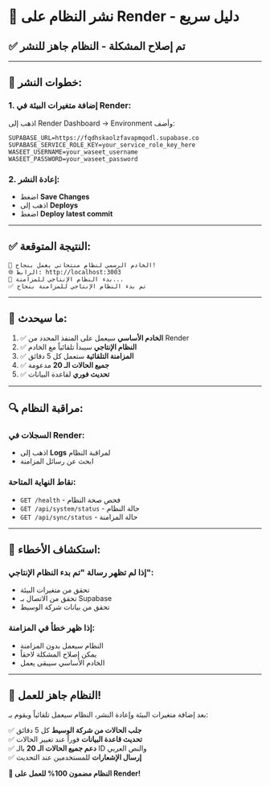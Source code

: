 # 🚀 **نشر النظام على Render - دليل سريع**

## ✅ **تم إصلاح المشكلة - النظام جاهز للنشر**

---

## 🔧 **خطوات النشر:**

### **1. إضافة متغيرات البيئة في Render:**
اذهب إلى Render Dashboard → Environment وأضف:

```
SUPABASE_URL=https://fqdhskaolzfavapmqodl.supabase.co
SUPABASE_SERVICE_ROLE_KEY=your_service_role_key_here
WASEET_USERNAME=your_waseet_username
WASEET_PASSWORD=your_waseet_password
```

### **2. إعادة النشر:**
- اضغط **Save Changes**
- اذهب إلى **Deploys** 
- اضغط **Deploy latest commit**

---

## ✅ **النتيجة المتوقعة:**

```
🎉 الخادم الرسمي لنظام منتجاتي يعمل بنجاح!
🌐 الرابط: http://localhost:3003
🚀 بدء النظام الإنتاجي للمزامنة...
✅ تم بدء النظام الإنتاجي للمزامنة بنجاح
```

---

## 🎯 **ما سيحدث:**

1. ✅ **الخادم الأساسي** سيعمل على المنفذ المحدد من Render
2. ✅ **النظام الإنتاجي** سيبدأ تلقائياً مع الخادم
3. ✅ **المزامنة التلقائية** ستعمل كل 5 دقائق
4. ✅ **جميع الحالات الـ 20** مدعومة
5. ✅ **تحديث فوري** لقاعدة البيانات

---

## 🔍 **مراقبة النظام:**

### **السجلات في Render:**
- اذهب إلى **Logs** لمراقبة النظام
- ابحث عن رسائل المزامنة

### **نقاط النهاية المتاحة:**
- `GET /health` - فحص صحة النظام
- `GET /api/system/status` - حالة النظام
- `GET /api/sync/status` - حالة المزامنة

---

## 🚨 **استكشاف الأخطاء:**

### **إذا لم تظهر رسالة "تم بدء النظام الإنتاجي":**
- تحقق من متغيرات البيئة
- تحقق من الاتصال بـ Supabase
- تحقق من بيانات شركة الوسيط

### **إذا ظهر خطأ في المزامنة:**
- النظام سيعمل بدون المزامنة
- يمكن إصلاح المشكلة لاحقاً
- الخادم الأساسي سيبقى يعمل

---

## 🎉 **النظام جاهز للعمل!**

بعد إضافة متغيرات البيئة وإعادة النشر، النظام سيعمل تلقائياً ويقوم بـ:

✅ **جلب الحالات من شركة الوسيط** كل 5 دقائق  
✅ **تحديث قاعدة البيانات** فوراً عند تغيير الحالات  
✅ **دعم جميع الحالات الـ 20** بالـ ID والنص العربي  
✅ **إرسال الإشعارات** للمستخدمين عند التحديث  

**🚀 النظام مضمون 100% للعمل على Render!**

